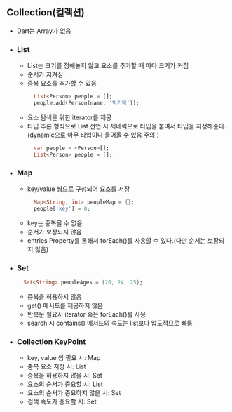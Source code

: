 ## Collection(컬렉션)
  - Dart는 Array가 없음
  - ### List
    - List는 크기를 정해놓지 않고 요소를 추가할 때 마다 크기가 커짐
    - 순서가 지켜짐
    - 중복 요소를 추가할 수 있음
      ```dart
        List<Person> people = [];
        people.add(Person(name: '박기택'));
      ```
    - 요소 탐색을 위한 iterator를 제공
    - 타입 추론 형식으로 List 선언 시 제네릭으로 타입을 붙여서 타입을 지정해준다.(dynamic으로 아무 타입이나 들어올 수 있음 주의!)
      ```dart
        var people = <Person>[];
        List<Person> people = [];
      ```
  - ### Map
    - key/value 쌍으로 구성되어 요소를 저장
      ```dart
        Map<String, int> peopleMap = {};
        people['key'] = 0;
      ```
    - key는 중복될 수 없음
    - 순서가 보장되지 않음
    - entries Property를 통해서 forEach()를 사용할 수 있다.(다만 순서는 보장되지 않음)
  - ### Set
      ```dart
        Set<String> peopleAges = {20, 24, 25};
      ```
    - 중복을 허용하지 않음
    - get() 메서드를 제공하지 않음
    - 반복문 필요시 iterator 혹은 forEach()를 사용
    - search 시 contains() 메서드의 속도는 list보다 압도적으로 빠름
   
  - ### Collection KeyPoint
    - key, value 쌍 필요 시: Map
    - 중복 요소 저장 시: List
    - 중복을 허용하지 않을 시: Set
    - 요소의 순서가 중요할 시: List
    - 요소의 순서가 중요하지 않을 시: Set
    - 검색 속도가 중요할 시: Set
